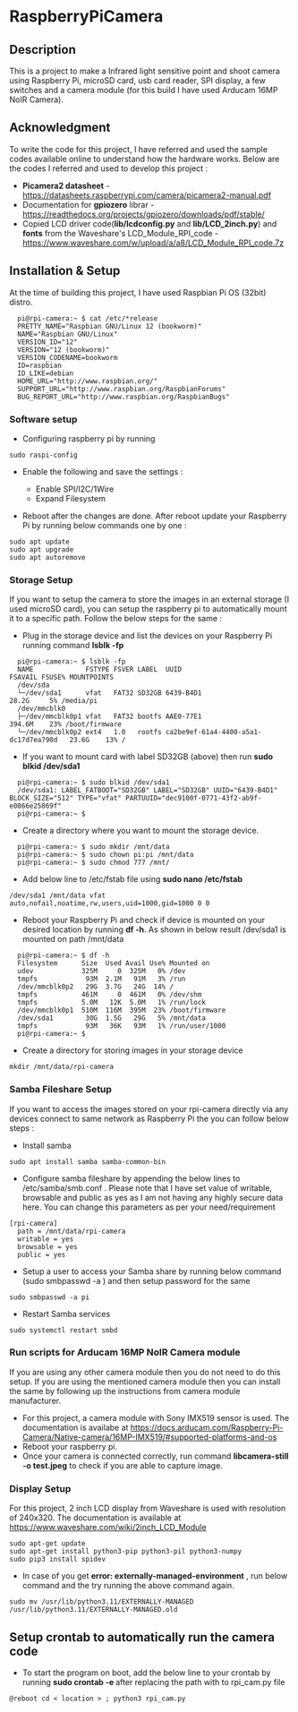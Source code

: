 # RaspberryPiCamera

## Description
This is a project to make a Infrared light sensitive point and shoot camera using Raspberry Pi, microSD card, usb card reader, SPI display, a few switches and a camera module (for this build I have used Arducam 16MP NoIR Camera).

## Acknowledgment
To write the code for this project, I have referred and used the sample codes available online to understand how the hardware works. Below are the codes I referred and used to develop this project :
   - <b>Picamera2 datasheet</b> - https://datasheets.raspberrypi.com/camera/picamera2-manual.pdf 
   - Documentation for <b>gpiozero</b> librar - https://readthedocs.org/projects/gpiozero/downloads/pdf/stable/
   - Copied LCD driver code(<b>lib/lcdconfig.py</b> and <b>lib/LCD_2inch.py</b>) and <b>fonts</b> from the Waveshare's LCD_Module_RPI_code - https://www.waveshare.com/w/upload/a/a8/LCD_Module_RPI_code.7z

## Installation & Setup
At the time of building this project, I have used Raspbian Pi OS (32bit) distro.
```
  pi@rpi-camera:~ $ cat /etc/*release
  PRETTY_NAME="Raspbian GNU/Linux 12 (bookworm)"
  NAME="Raspbian GNU/Linux"
  VERSION_ID="12"
  VERSION="12 (bookworm)"
  VERSION_CODENAME=bookworm
  ID=raspbian
  ID_LIKE=debian
  HOME_URL="http://www.raspbian.org/"
  SUPPORT_URL="http://www.raspbian.org/RaspbianForums"
  BUG_REPORT_URL="http://www.raspbian.org/RaspbianBugs"
```

### Software setup
 -  Configuring raspberry pi by running
```
sudo raspi-config
```
 -  Enable the following and save the settings :
    -  Enable SPI/I2C/1Wire
    -  Expand Filesystem

 -  Reboot after the changes are done. After reboot update your Raspberry Pi by running below commands one by one :
```
sudo apt update
sudo apt upgrade
sudo apt autoremove
```

### Storage Setup
If you want to setup the camera to store the images in an external storage (I used microSD card), you can setup the raspberry pi to automatically mount it to a specific path. Follow the below steps for the same :

 -  Plug in the storage device and list the devices on your Raspberry Pi running command <b>lsblk -fp</b>
```
  pi@rpi-camera:~ $ lsblk -fp
  NAME             FSTYPE FSVER LABEL  UUID                                 FSAVAIL FSUSE% MOUNTPOINTS
  /dev/sda                                                                                 
  └─/dev/sda1      vfat   FAT32 SD32GB 6439-B4D1                              28.2G     5% /media/pi
  /dev/mmcblk0                                                                             
  ├─/dev/mmcblk0p1 vfat   FAT32 bootfs AAE0-77E1                             394.6M    23% /boot/firmware
  └─/dev/mmcblk0p2 ext4   1.0   rootfs ca2be9ef-61a4-4400-a5a1-dc17d7ea790d   23.6G    13% /
```
 -  If you want to mount card with label SD32GB (above) then run <b>sudo blkid /dev/sda1</b>
```
  pi@rpi-camera:~ $ sudo blkid /dev/sda1
  /dev/sda1: LABEL_FATBOOT="SD32GB" LABEL="SD32GB" UUID="6439-B4D1" BLOCK_SIZE="512" TYPE="vfat" PARTUUID="dec9100f-0771-43f2-ab9f-e0866e25869f"
  pi@rpi-camera:~ $
```
 -  Create a directory where you want to mount the storage device.
```
  pi@rpi-camera:~ $ sudo mkdir /mnt/data
  pi@rpi-camera:~ $ sudo chown pi:pi /mnt/data
  pi@rpi-camera:~ $ sudo chmod 777 /mnt/
```
 -  Add below line to /etc/fstab file using <b>sudo nano /etc/fstab</b>
```
/dev/sda1 /mnt/data vfat auto,nofail,noatime,rw,users,uid=1000,gid=1000 0 0
```
 -  Reboot your Raspberry Pi and check if device is mounted on your desired location by running <b>df -h</b>. As shown in below result /dev/sda1 is mounted on path /mnt/data
```
  pi@rpi-camera:~ $ df -h
  Filesystem      Size  Used Avail Use% Mounted on
  udev            325M     0  325M   0% /dev
  tmpfs            93M  2.1M   91M   3% /run
  /dev/mmcblk0p2   29G  3.7G   24G  14% /
  tmpfs           461M     0  461M   0% /dev/shm
  tmpfs           5.0M   12K  5.0M   1% /run/lock
  /dev/mmcblk0p1  510M  116M  395M  23% /boot/firmware
  /dev/sda1        30G  1.5G   29G   5% /mnt/data
  tmpfs            93M   36K   93M   1% /run/user/1000
  pi@rpi-camera:~ $ 
```
 - Create a directory for storing images in your storage device
```
mkdir /mnt/data/rpi-camera
```

### Samba Fileshare Setup
If you want to access the images stored on your rpi-camera directly via any devices connect to same network as Raspberry Pi the you can follow below steps :

 - Install samba
```
sudo apt install samba samba-common-bin
```
 - Configure samba fileshare by appending the below lines to /etc/samba/smb.conf . Please note that I have set value of writable, browsable and public as yes as I am not having any highly secure data here. You can change this parameters as per your need/requirement
```
[rpi-camera]
  path = /mnt/data/rpi-camera
  writable = yes
  browsable = yes
  public = yes
```
 - Setup a user to access your Samba share by running below command (sudo smbpasswd -a <USERNAME>) and then setup password for the same
```
sudo smbpasswd -a pi
```
 - Restart Samba services
```
sudo systemctl restart smbd
```

### Run scripts for Arducam 16MP NoIR Camera module
If you are using any other camera module then you do not need to do this setup. If you are using the mentioned camera module then you can install the same by following up the instructions from camera module manufacturer.
 - For this project, a camera module with Sony IMX519 sensor is used. The documentation is availabe at https://docs.arducam.com/Raspberry-Pi-Camera/Native-camera/16MP-IMX519/#supported-platforms-and-os
 - Reboot your raspberry pi.
 - Once your camera is connected correctly, run command <b>libcamera-still -o test.jpeg</b> to check if you are able to capture image. 

### Display Setup
For this project, 2 inch LCD display from Waveshare is used with resolution of 240x320. The documentation is available at https://www.waveshare.com/wiki/2inch_LCD_Module
```
sudo apt-get update
sudo apt-get install python3-pip python3-pil python3-numpy
sudo pip3 install spidev
```
 - In case of you get <b>error: externally-managed-environment</b> , run below command and the try running the above command again.
```
sudo mv /usr/lib/python3.11/EXTERNALLY-MANAGED /usr/lib/python3.11/EXTERNALLY-MANAGED.old
```

## Setup crontab to automatically run the camera code
 - To start the program on boot, add the below line to your crontab by running <b> sudo crontab -e </b> after replacing the path with <location> to rpi_cam.py file
```
@reboot cd < location > ; python3 rpi_cam.py
```
